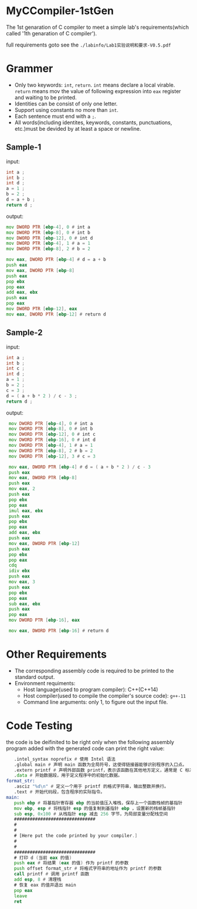 # MyCCompiler-1stGen
The 1st genaration of C compiler to meet a simple lab's requirements(which called '1th genaration of C compiler').

full requirements goto see the `./labinfo/Lab1实验说明和要求-V0.5.pdf`

# Grammer
 - Only two keywords: `int`, `return`.
 `int` means declare a local virable.
 `return` means mov the value of following expression into `eax` register and waiting to be printed.
 - Identities can be consist of only one letter.
 - Support using constants no more than `int`.
 - Each sentence must end with a `;`.
 - All words(including identites, keywords, constants, punctuations, etc.)must be devided by at least a space or newline.

## Sample-1
 input:
```C
int a ;
int b ;
int d ;
a = 1 ;
b = 2 ;
d = a + b ;
return d ;
```
output:
```asm
mov DWORD PTR [ebp-4], 0 # int a
mov DWORD PTR [ebp-8], 0 # int b
mov DWORD PTR [ebp-12], 0 # int d
mov DWORD PTR [ebp-4], 1 # a = 1
mov DWORD PTR [ebp-8], 2 # b = 2

mov eax, DWORD PTR [ebp-4] # d = a + b
push eax
mov eax, DWORD PTR [ebp-8]
push eax
pop ebx
pop eax
add eax, ebx
push eax
pop eax
mov DWORD PTR [ebp-12], eax
mov eax, DWORD PTR [ebp-12] # return d
```

## Sample-2
input:
```C
int a ;
int b ;
int c ;
int d ;
a = 1 ;
b = 2 ;
c = 3 ;
d = ( a + b * 2 ) / c - 3 ;
return d ;
```
output:
```asm
 mov DWORD PTR [ebp-4], 0 # int a
 mov DWORD PTR [ebp-8], 0 # int b
 mov DWORD PTR [ebp-12], 0 # int c
 mov DWORD PTR [ebp-16], 0 # int d
 mov DWORD PTR [ebp-4], 1 # a = 1
 mov DWORD PTR [ebp-8], 2 # b = 2
 mov DWORD PTR [ebp-12], 3 # c = 3

 mov eax, DWORD PTR [ebp-4] # d = ( a + b * 2 ) / c - 3
 push eax
 mov eax, DWORD PTR [ebp-8]
 push eax
 mov eax, 2
 push eax
 pop ebx
 pop eax
 imul eax, ebx
 push eax
 pop ebx
 pop eax
 add eax, ebx
 push eax
 mov eax, DWORD PTR [ebp-12]
 push eax
 pop ebx
 pop eax
 cdq
 idiv ebx
 push eax
 mov eax, 3
 push eax
 pop ebx
 pop eax
 sub eax, ebx
 push eax
 pop eax
 mov DWORD PTR [ebp-16], eax

 mov eax, DWORD PTR [ebp-16] # return d
```

# Other Requirements
 - The corresponding assembly code is required to be printed to the standard output.
 - Environment requiments:
    - Host language(used to program compiler): C++(C++14)
    - Host compiler(used to compile the compiler's source code): `g++-11`
    - Command line arguments: only 1, to figure out the input file.

# Code Testing
 the code is be deifinited to be right only when the following assembly program added with the generated code can print the right value:
 ```asm
    .intel_syntax noprefix # 使用 Intel 语法
    .global main # 声明 main 函数为全局符号，这使得链接器能够识别程序的入口点。
    .extern printf # 声明外部函数 printf，表示该函数在其他地方定义，通常是 C 标准库中。
    .data # 开始数据段，用于定义程序中的初始化数据。
format_str:
    .asciz "%d\n" # 定义一个用于 printf 的格式字符串，输出整数并换行。
    .text # 开始代码段，包含程序的实际指令。
main:
    push ebp # 将基指针寄存器 ebp 的当前值压入堆栈，保存上一个函数栈帧的基指针
    mov ebp, esp # 将栈指针 esp 的值复制到基指针 ebp ，设置新的栈帧基指针
    sub esp, 0x100 # 从栈指针 esp 减去 256 字节，为局部变量分配栈空间
    ###############################
    # 
    #
    # [Here put the code printed by your compiler.]
    #
    #
    ###############################
    # 打印 d (当前 eax 的值)
    push eax # 将结果 (eax 的值) 作为 printf 的参数
    push offset format_str # 将格式字符串的地址作为 printf 的参数
    call printf # 调用 printf 函数
    add esp, 8 # 清理栈
    # 恢复 eax 的值并退出 main
    pop eax
    leave
    ret
 ```
